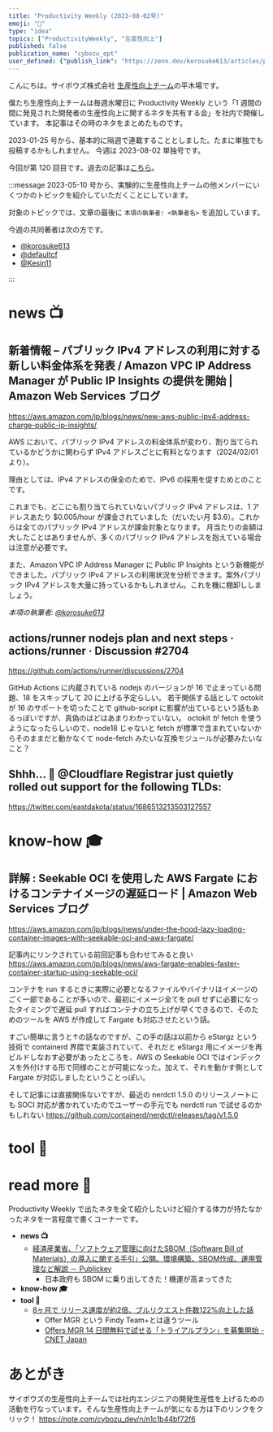 ```yaml
---
title: "Productivity Weekly (2023-08-02号)"
emoji: "👿"
type: "idea"
topics: ["ProductivityWeekly", "生産性向上"]
published: false
publication_name: "cybozu_ept"
user_defined: {"publish_link": "https://zenn.dev/korosuke613/articles/productivity-weekly-20230802"}
---
```


こんにちは。サイボウズ株式会社 [生産性向上チーム](https://note.com/cybozu_dev/n/n1c1b44bf72f6)の平木場です。

僕たち生産性向上チームは毎週水曜日に Productivity Weekly という「1 週間の間に発見された開発者の生産性向上に関するネタを共有する会」を社内で開催しています。
本記事はその時のネタをまとめたものです。


2023-01-25 号から、基本的に隔週で連載することとしました。たまに単独でも投稿するかもしれません。
今週は 2023-08-02 単独号です。

今回が第 120 回目です。過去の記事は[こちら](https://zenn.dev/topics/productivityweekly?order=latest)。

:::message
2023-05-10 号から、実験的に生産性向上チームの他メンバーにいくつかのトピックを紹介していただくことにしています。

対象のトピックでは、文章の最後に `本項の執筆者: <執筆者名>` を追加しています。

今週の共同著者は次の方です。
- [@korosuke613](https://zenn.dev/korosuke613)
- [@defaultcf](https://zenn.dev/defaultcf)
- [@Kesin11](https://zenn.dev/kesin11)

:::

# news 📺

## 新着情報 – パブリック IPv4 アドレスの利用に対する新しい料金体系を発表 / Amazon VPC IP Address Manager が Public IP Insights の提供を開始 | Amazon Web Services ブログ
https://aws.amazon.com/jp/blogs/news/new-aws-public-ipv4-address-charge-public-ip-insights/

AWS において、パブリック IPv4 アドレスの料金体系が変わり、割り当てられているかどうかに関わらず IPv4 アドレスごとに有料となります（2024/02/01 より）。

理由としては、IPv4 アドレスの保全のためで、IPv6 の採用を促すためとのことです。

これまでも、どこにも割り当てられていないパブリック IPv4 アドレスは、1 アドレスあたり $0.005/hour が課金されていました（だいたい月 $3.6）。これからは全てのパブリック IPv4 アドレスが課金対象となります。
月当たりの金額は大したことはありませんが、多くのパブリック IPv4 アドレスを抱えている場合は注意が必要です。

また、Amazon VPC IP Address Manager に Public IP Insights という新機能ができました。パブリック IPv4 アドレスの利用状況を分析できます。案外パブリック IPv4 アドレスを大量に持っているかもしれません。これを機に棚卸ししましょう。

*本項の執筆者: [@korosuke613](https://zenn.dev/korosuke613)*

## actions/runner nodejs plan and next steps · actions/runner · Discussion #2704
https://github.com/actions/runner/discussions/2704

GitHub Actions に内蔵されている nodejs のバージョンが 16 で止まっている問題、18 をスキップして 20 に上げる予定らしい。
若干関係する話として octokit が 16 のサポートを切ったことで github-script に影響が出ているという話もあるっぽいですが、真偽のほどはあまりわかっていない。
octokit が fetch を使うようになったらしいので、node18 じゃないと fetch が標準で含まれていないからそのままだと動かなくて node-fetch みたいな互換モジュールが必要みたいなこと？

## Shhh… 🤫 @Cloudflare Registrar just quietly rolled out support for the following TLDs:
https://twitter.com/eastdakota/status/1686513213503127557


# know-how 🎓

## 詳解 : Seekable OCI を使用した AWS Fargate におけるコンテナイメージの遅延ロード | Amazon Web Services ブログ
https://aws.amazon.com/jp/blogs/news/under-the-hood-lazy-loading-container-images-with-seekable-oci-and-aws-fargate/

記事内にリンクされている前回記事も合わせてみると良い
https://aws.amazon.com/jp/blogs/news/aws-fargate-enables-faster-container-startup-using-seekable-oci/

コンテナを run するときに実際に必要となるファイルやバイナリはイメージのごく一部であることが多いので、最初にイメージ全てを pull せずに必要になったタイミングで遅延 pull すればコンテナの立ち上げが早くできるので、そのためのツールを AWS が作成して Fargate も対応させたという話。

すごい簡単に言うと↑の話なのですが、この手の話は以前から eStargz という技術で containerd 界隈で実装されていて、それだと eStargz 用にイメージを再ビルドしなおす必要があったところを、AWS の Seekable OCI ではインデックスを外付けする形で同様のことが可能になった。加えて、それを動かす側として Fargate が対応しましたということっぽい。

そして記事には直接関係ないですが、最近の nerdctl 1.5.0 のリリースノートにも SOCI 対応が書かれていたのでユーザーの手元でも nerdctl run で試せるのかもしれない
https://github.com/containerd/nerdctl/releases/tag/v1.5.0

# tool 🔨

# read more 🍘
Productivity Weekly で出たネタを全て紹介したいけど紹介する体力が持たなかったネタを一言程度で書くコーナーです。

- **news 📺**
  - [経済産業省、「ソフトウェア管理に向けたSBOM（Software Bill of Materials）の導入に関する手引」公開。環境構築、SBOM作成、運用管理など解説 － Publickey](https://www.publickey1.jp/blog/23/sbomsoftware_bill_of_materialssbom.html)
    - 日本政府も SBOM に乗り出してきた！機運が高まってきた
- **know-how 🎓**
- **tool 🔨**
  - [8ヶ月で リリース速度が約2倍、プルリクエスト件数122%向上した話](https://zenn.dev/offersmgr/articles/cf9e7282d5f2c8)
    - Offer MGR という Findy Team+とは違うツール
    - [Offers MGR 14 日間無料で試せる「トライアルプラン」を募集開始 - CNET Japan](https://japan.cnet.com/release/30882464/)

# あとがき


サイボウズの生産性向上チームでは社内エンジニアの開発生産性を上げるための活動を行なっています。そんな生産性向上チームが気になる方は下のリンクをクリック！
https://note.com/cybozu_dev/n/n1c1b44bf72f6

<!-- :::message すみません、今週もおまけはお休みです...:::-->
